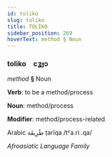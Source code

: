 ```yaml
---
id: toliko
slug: toliko
title: TOLİKO
sidebar_position: 269
hoverText: method § Noun
---
```


### toliko&emsp;<span kind="abugida">cʓɟɔ</span>

*method* **§** Noun

**Verb**: to be a method/process

**Noun**: method/process

**Modifier**: method/process-related

Arabic طَرِيقَة ṭarīqa /tˤa.riː.qa/

*Afroasiatic Language Family*